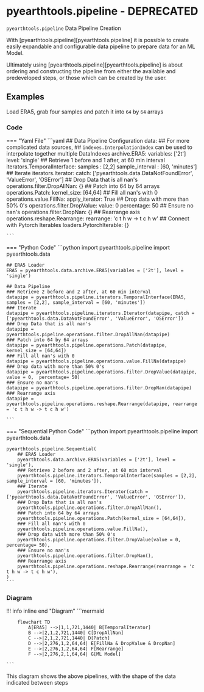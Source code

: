 # pyearthtools.pipeline - DEPRECATED

`pyearthtools.pipeline` Data Pipeline Creation

With [pyearthtools.pipeline][pyearthtools.pipeline] it is possible to create easily expandable and configurable data pipeline to prepare data for an ML Model.

Ultimately using [pyearthtools.pipeline][pyearthtools.pipeline] is about ordering and constructing the pipeline from either the available and predeveloped steps, or those which can be created by the user.

## Examples

Load ERA5, grab four samples and patch it into `64` by `64` arrays

### Code

=== "Yaml File"
    ```yaml
    ## Data Pipeline Configuration
    data:
        ## For more complicated data sources, 
        ## `indexes.InterpolationIndex` can be used to interpolate together multiple DataIndexes
        archive.ERA5:
            variables: ['2t']
            level: 'single'
        ## Retrieve 1 before and 1 after, at 60 min interval
        iterators.TemporalInterface:
            samples : [2,2]
            sample_interval : [60, 'minutes']
        ## Iterate
        iterators.Iterator:
            catch: ['pyearthtools.data.DataNotFoundError', 'ValueError', 'OSError']
        ## Drop Data that is all nan's
        operations.filter.DropAllNan: {}
        ## Patch into 64 by 64 arrays
        operations.Patch:
            kernel_size: [64,64]
        ## Fill all nan's with 0
        operations.value.FillNa:
            apply_iterator: True
        ## Drop data with more than 50% 0's
        operations.filter.DropValue:
            value: 0
            percentage: 50
        ## Ensure no nan's
        operations.filter.DropNan: {}
        ## Rearrange axis
        operations.reshape.Rearrange:
            rearrange: 'c t h w -> t c h w'
        ## Connect with Pytorch Iterables
        loaders.PytorchIterable: {}

    ```

=== "Python Code"
    ```python
    import pyearthtools.pipeline
    import pyearthtools.data

    ## ERA5 Loader
    ERA5 = pyearthtools.data.archive.ERA5(variables = ['2t'], level = 'single')

    ## Data Pipeline
    ### Retrieve 2 before and 2 after, at 60 min interval
    datapipe = pyearthtools.pipeline.iterators.TemporalInterface(ERA5, samples = [2,2], sample_interval = [60, 'minutes'])
    ### Iterate 
    datapipe = pyearthtools.pipeline.iterators.Iterator(datapipe, catch = ['pyearthtools.data.DataNotFoundError', 'ValueError', 'OSError'])
    ### Drop Data that is all nan's
    datapipe = pyearthtools.pipeline.operations.filter.DropAllNan(datapipe)
    ### Patch into 64 by 64 arrays
    datapipe = pyearthtools.pipeline.operations.Patch(datapipe, kernel_size = [64,64])
    ### Fill all nan's with 0
    datapipe = pyearthtools.pipeline.operations.value.FillNa(datapipe)
    ### Drop data with more than 50% 0's
    datapipe = pyearthtools.pipeline.operations.filter.DropValue(datapipe, value = 0,  percentage= 50)
    ### Ensure no nan's
    datapipe = pyearthtools.pipeline.operations.filter.DropNan(datapipe)
    ### Rearrange axis
    datapipe = pyearthtools.pipeline.operations.reshape.Rearrange(datapipe, rearrange = 'c t h w -> t c h w')

    ```

=== "Sequential Python Code"
    ```python
    import pyearthtools.pipeline
    import pyearthtools.data

    pyearthtools.pipeline.Sequential(
        ## ERA5 Loader
        pyearthtools.data.archive.ERA5(variables = ['2t'], level = 'single'),
        ### Retrieve 2 before and 2 after, at 60 min interval
        pyearthtools.pipeline.iterators.TemporalInterface(samples = [2,2], sample_interval = [60, 'minutes']),
        ### Iterate 
        pyearthtools.pipeline.iterators.Iterator(catch = ['pyearthtools.data.DataNotFoundError', 'ValueError', 'OSError']),
        ### Drop Data that is all nan's
        pyearthtools.pipeline.operations.filter.DropAllNan(),
        ### Patch into 64 by 64 arrays
        pyearthtools.pipeline.operations.Patch(kernel_size = [64,64]),
        ### Fill all nan's with 0
        pyearthtools.pipeline.operations.value.FillNa(),
        ### Drop data with more than 50% 0's
        pyearthtools.pipeline.operations.filter.DropValue(value = 0,  percentage= 50),
        ### Ensure no nan's
        pyearthtools.pipeline.operations.filter.DropNan(),
        ### Rearrange axis
        pyearthtools.pipeline.operations.reshape.Rearrange(rearrange = 'c t h w -> t c h w'),
    )
    ```

### Diagram

!!! info inline end "Diagram"
    ```mermaid

        flowchart TD
            A[ERA5] -->|1,1,721,1440| B[TemporalIterator]
            B -->|2,1,2,721,1440| C[DropAllNan]
            C -->|2,1,2,721,1440| D[Patch]
            D -->|2,276,1,2,64,64| E[FillNa & DropValue & DropNan]
            E -->|2,276,1,2,64,64| F[Rearrange]
            F -->|2,276,2,1,64,64| G[ML Model]

    ```

This diagram shows the above pipelines, with the shape of the data indicated between steps
